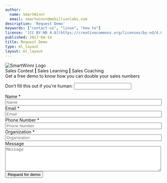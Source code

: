 ```yaml
---
author:
  name: SmartWinnr
  email: smartwinnr@mobillionlabs.com
description: 'Request Demo'
keywords: ["contact-us", "linux", "how to"]
license: '[CC BY-ND 4.0](https://creativecommons.org/licenses/by-nd/4.0)'
published: 2017-04-14
title: Request Demo
type: ml_layout
layout: ml_layout
---
```


<section>
  <div class="padding50 ml_blue_bg_gradient">
    <div class="row ml_div_contents_in_center">
      <div class="col-lg-7 col-md-7 col-sm-12 col-xs-12 text-center">
        <img class="ml-margin-bottom20 ml_request_demo_logo" src="/images/smartwinnr_white_logo 2.png" alt="SmartWinnr Logo">
        <div class="ml_font_1_point_two ml_body_text_white">Sales Contest <b>|</b> Sales Learning <b>|</b> Sales Coaching </div> 
        <div class="ml_font_1_point_two ml-padding-top ml_body_text_white">Get a free demo to know how you can double your sales numbers</div>
      </div>
      <div class="col-lg-5 col-md-5 col-sm-12 col-xs-12">
        <form class="ml_request_demo_signup" action="https://bu4y0vkrwi.execute-api.us-west-2.amazonaws.com/prod" method="post" id="webform-client-form-11" accept-charset="UTF-8" data-netlify="true" netlify-honeypot="_honeypot">
        <input name="_honeypot" style="display:none" type="text">
            <input type="hidden" name="_to" value="94867cb7283ac9911fadb73040c85fbe11aeafbffb09">
            <input type="hidden" name="_redirect" value="https://smartwinnr.netlify.com/form-successful">
          <div>
            <p class="hidden">
              <label>Don’t fill this out if you're human: <input name="bot-field" /></label>
            </p>
            <div  class="form-item">
              <label class="" for="edit-submitted-name">Name <span class="form-required" title="This field is required.">*</span></label>
              <input required="required" placeholder="Name" type="text" id="edit-submitted-name" name="submitted[name]" value="" size="60" maxlength="128" class="form-text required" />
            </div>
            <div  class="form-item">
              <label class="" for="edit-submitted-email">Email <span class="form-required" title="This field is required.">*</span></label>
              <input required="required" class="email form-text form-email required" placeholder="Email" type="email" id="edit-submitted-email" name="submitted[email]" size="60" />
            </div>
            <div  class="form-item">
              <label class="" for="edit-submitted-phone-number">Phone Number <span class="form-required" title="This field is required.">*</span></label>
              <input required="required" placeholder="Phone Number" type="text" id="edit-submitted-phone-number" name="submitted[phone_number]" value="" size="60" maxlength="128" class="form-text" />
            </div>
            <div  class="form-item">
              <label class="" for="edit-submitted-company-name">Organization <span class="form-required" title="This field is required.">*</span></label>
              <input required="required" placeholder="Organization" type="text" id="edit-submitted-company-name" name="submitted[company_name]" value="" size="60" maxlength="128" class="form-text required" />
            </div>
            <div  class="form-item">
              <label class="" for="edit-submitted-message">Message </label>
              <textarea placeholder="Message" id="edit-submitted-message" name="submitted[message]" cols="60" rows="5" class="form-textarea"></textarea>
            </div>
            <input type="hidden" name="details[sid]" />
            <input type="hidden" name="details[page_num]" value="1" />
            <input type="hidden" name="details[page_count]" value="1" />
            <input type="hidden" name="details[finished]" value="0" />
            <input type="hidden" name="form_build_id" value="form-tF8e92Q7jjjIwQLZpoEP76p1bd1_SSsc_ysKTTOhfMw" />
            <input type="hidden" name="form_id" value="webform_client_form_11" />
            <!-- <div class="ml-subtext ml_font_1_point_one padding10">
              We're committed to your privacy. SmartWinnr uses the information you provide to us to contact you about our relevant content, products, and services. You may unsubscribe from these communications at any time. For more information, check out our <a class="ml_body_text_blue" href="/about-us/privacy-policy/" target="_blank">Privacy Policy</a>.
            </div> -->
            <div class="form-actions text-center">
              <input class="webform-submit form-submit" type="submit" name="op" value="Request for demo"></input>
            </div>
          </div>
        </form>
      </div>
    </div>
  </div>
</section>